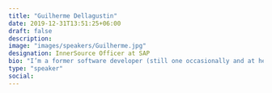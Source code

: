 ```yaml
---
title: "Guilherme Dellagustin"
date: 2019-12-31T13:51:25+06:00
draft: false
description:
image: "images/speakers/Guilherme.jpg"
designation: InnerSource Officer at SAP
bio: "I’m a former software developer (still one occasionally and at heart) and now I work as InnerSource Officer at SAP. In this role I combine my passion for Open Source, knowledge sharing and continuous improvement to drive the adoption of InnerSource in the company and also collaborate with InnerSource practitioners on InnerSource Commons."
type: "speaker"
social:
---
```

